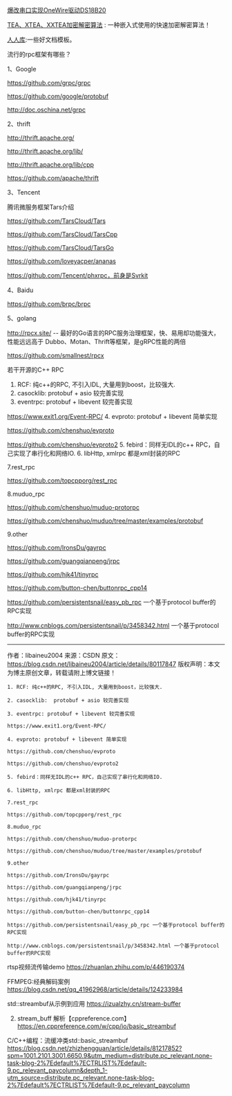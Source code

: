 [爆改串口实现OneWire驱动DS18B20](https://blog.csdn.net/luliplus/article/details/124227612)

[TEA、XTEA、XXTEA加密解密算法](https://blog.csdn.net/gsls200808/article/details/48243019) : 一种嵌入式使用的快速加密解密算法！

[人人库](https://www.renrendoc.com/):一些好文档模板。


流行的rpc框架有哪些？

1、Google

https://github.com/grpc/grpc

https://github.com/google/protobuf

http://doc.oschina.net/grpc

2、thrift

http://thrift.apache.org/

http://thrift.apache.org/lib/

http://thrift.apache.org/lib/cpp

https://github.com/apache/thrift

3、Tencent

腾讯微服务框架Tars介绍

https://github.com/TarsCloud/Tars

https://github.com/TarsCloud/TarsCpp

https://github.com/TarsCloud/TarsGo

https://github.com/loveyacper/ananas

https://github.com/Tencent/phxrpc，前身是Svrkit

4、Baidu

https://github.com/brpc/brpc

5、golang

http://rpcx.site/ -- 最好的Go语言的RPC服务治理框架，快、易用却功能强大，性能远远高于 Dubbo、Motan、Thrift等框架，是gRPC性能的两倍

https://github.com/smallnest/rpcx

若干开源的C++ RPC

1. RCF: 纯c++的RPC, 不引入IDL, 大量用到boost，比较强大.
2. casocklib:  protobuf + asio 较完善实现
3. eventrpc: protobuf + libevent 较完善实现

https://www.exit1.org/Event-RPC/
4. evproto: protobuf + libevent 简单实现

https://github.com/chenshuo/evproto

https://github.com/chenshuo/evproto2
5. febird：同样无IDL的c++ RPC，自己实现了串行化和网络IO.
6. libHttp, xmlrpc 都是xml封装的RPC

7.rest_rpc

https://github.com/topcpporg/rest_rpc

8.muduo_rpc

https://github.com/chenshuo/muduo-protorpc

https://github.com/chenshuo/muduo/tree/master/examples/protobuf

9.other

https://github.com/IronsDu/gayrpc

https://github.com/guangqianpeng/jrpc

https://github.com/hjk41/tinyrpc

https://github.com/button-chen/buttonrpc_cpp14

https://github.com/persistentsnail/easy_pb_rpc 一个基于protocol buffer的RPC实现

http://www.cnblogs.com/persistentsnail/p/3458342.html 一个基于protocol buffer的RPC实现

---------------------
作者：libaineu2004
来源：CSDN
原文：https://blog.csdn.net/libaineu2004/article/details/80117847
版权声明：本文为博主原创文章，转载请附上博文链接！



    1. RCF: 纯c++的RPC, 不引入IDL, 大量用到boost，比较强大.

    2. casocklib:  protobuf + asio 较完善实现

    3. eventrpc: protobuf + libevent 较完善实现

    https://www.exit1.org/Event-RPC/

    4. evproto: protobuf + libevent 简单实现

    https://github.com/chenshuo/evproto

    https://github.com/chenshuo/evproto2

    5. febird：同样无IDL的c++ RPC，自己实现了串行化和网络IO.

    6. libHttp, xmlrpc 都是xml封装的RPC

    7.rest_rpc

    https://github.com/topcpporg/rest_rpc

    8.muduo_rpc

    https://github.com/chenshuo/muduo-protorpc

    https://github.com/chenshuo/muduo/tree/master/examples/protobuf

    9.other

    https://github.com/IronsDu/gayrpc

    https://github.com/guangqianpeng/jrpc

    https://github.com/hjk41/tinyrpc

    https://github.com/button-chen/buttonrpc_cpp14

    https://github.com/persistentsnail/easy_pb_rpc 一个基于protocol buffer的RPC实现

    http://www.cnblogs.com/persistentsnail/p/3458342.html 一个基于protocol buffer的RPC实现




rtsp视频流传输demo
https://zhuanlan.zhihu.com/p/446190374



FFMPEG:经典解码案例
https://blog.csdn.net/qq_41962968/article/details/124233984


std::streambuf从示例到应用
https://izualzhy.cn/stream-buffer


2. stream_buff 解析【cppreference.com】
https://en.cppreference.com/w/cpp/io/basic_streambuf


C/C++编程：流缓冲类std::basic_streambuf 
https://blog.csdn.net/zhizhengguan/article/details/81217852?spm=1001.2101.3001.6650.9&utm_medium=distribute.pc_relevant.none-task-blog-2%7Edefault%7ECTRLIST%7Edefault-9.pc_relevant_paycolumn&depth_1-utm_source=distribute.pc_relevant.none-task-blog-2%7Edefault%7ECTRLIST%7Edefault-9.pc_relevant_paycolumn









